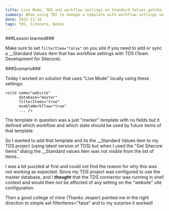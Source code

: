 ```yaml
---
title: Live Mode, TDS and workflow settings on Standard Values gotcha
summary: When using TDS to manage a template with workflow settings on the standard values item then you can't add it to a TDS project
date: 2015-11-16
tags: TDS, Sitecore, Notes
---
```


###Lesson learned###

Make sure to set `filterItem="false"` on you site if you need to add or sync a __Standard Values item that has workflow settings with TDS (Team Development for Sitecore).

###Scenario###

Today I worked on solution that uses "Live Mode" locally using these settings:

	<site name="website"
		  database="master" 
		  filterItems="true" 
		  enableWorkflow="true" 
		  ... />

The template in question was a just "marker" template with no fields but it defined which workflow and which state should be used by future items of that template. 

So I wanted to add that template and its the __Standard Values item to my TDS project (using latest version of TDS) but when I used the "Get Sitecore Items" dialog the __Standard values item was not visible from the list of items...

I was a bit puzzled at first and could not find the reason for why this was not working as expected. Since my TDS project was configured to use the master database, and I ***thought*** that the TDS connector was running in shell context and would then not be affected of any setting on the "website" site configuration.

Then a good college of mine (Thanks Jesper) pointed me in the right direction to simple set filterItems="false" and to my surprise it worked!